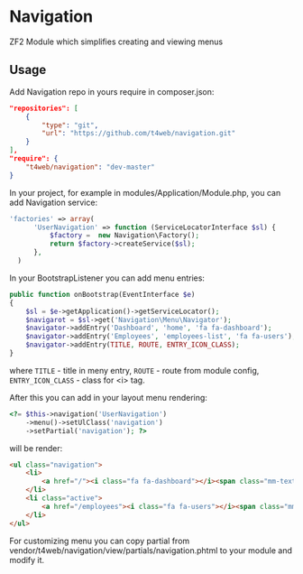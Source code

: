 # Navigation
ZF2 Module which simplifies creating and viewing menus

## Usage
Add Navigation repo in yours require in composer.json:
```json
"repositories": [
    {
        "type": "git",
        "url": "https://github.com/t4web/navigation.git"
    }
],
"require": {
    "t4web/navigation": "dev-master"
}
```
In your project, for example in modules/Application/Module.php, you can add Navigation service:
```php
'factories' => array(
      'UserNavigation' => function (ServiceLocatorInterface $sl) {
          $factory =  new Navigation\Factory();
          return $factory->createService($sl);
      },
  )
```
In your BootstrapListener you can add menu entries:
```php
public function onBootstrap(EventInterface $e)
{
    $sl = $e->getApplication()->getServiceLocator();
    $navigarot = $sl->get('Navigation\Menu\Navigator');
    $navigator->addEntry('Dashboard', 'home', 'fa fa-dashboard');
    $navigator->addEntry('Employees', 'employees-list', 'fa fa-users');
    $navigator->addEntry(TITLE, ROUTE, ENTRY_ICON_CLASS);
}
```
where `TITLE` - title in meny entry, `ROUTE` - route from module config, `ENTRY_ICON_CLASS` - class for &lt;i&gt; tag.

After this you can add in your layout menu rendering:
```php
<?= $this->navigation('UserNavigation')
    ->menu()->setUlClass('navigation')
    ->setPartial('navigation'); ?>
```
will be render:
```html
<ul class="navigation">
    <li>
        <a href="/"><i class="fa fa-dashboard"></i><span class="mm-text">Dashboard</span></a>
    </li>
    <li class="active">
        <a href="/employees"><i class="fa fa-users"></i><span class="mm-text">Employees</span></a>
    </li>
</ul>
```

For customizing menu you can copy partial from vendor/t4web/navigation/view/partials/navigation.phtml to your module and modify it.
